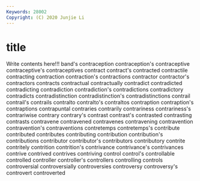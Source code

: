 ```yaml
---
Keywords: 28002
Copyright: (C) 2020 Junjie Li
---
```


# title

Write contents here!!!
band's 
contraception 
contraception's
contraceptive 
contraceptive's 
contraceptives 
contract 
contract's 
contracted 
contractile 
contracting 
contraction 
contraction's
contractions 
contractor 
contractor's 
contractors 
contracts 
contractual 
contractually 
contradict 
contradicted 
contradicting
contradiction 
contradiction's 
contradictions 
contradictory 
contradicts 
contradistinction 
contradistinction's 
contradistinctions 
contrail 
contrail's
contrails 
contralto 
contralto's 
contraltos 
contraption 
contraption's 
contraptions 
contrapuntal 
contraries 
contrarily
contrariness 
contrariness's 
contrariwise 
contrary 
contrary's 
contrast 
contrast's 
contrasted 
contrasting 
contrasts
contravene 
contravened 
contravenes 
contravening 
contravention 
contravention's 
contraventions 
contretemps 
contretemps's 
contribute
contributed 
contributes 
contributing 
contribution 
contribution's 
contributions 
contributor 
contributor's 
contributors 
contributory
contrite 
contritely 
contrition 
contrition's 
contrivance 
contrivance's 
contrivances 
contrive 
contrived 
contrives
contriving 
control 
control's 
controllable 
controlled 
controller 
controller's 
controllers 
controlling 
controls
controversial 
controversially 
controversies 
controversy 
controversy's 
controvert 
controverted 
